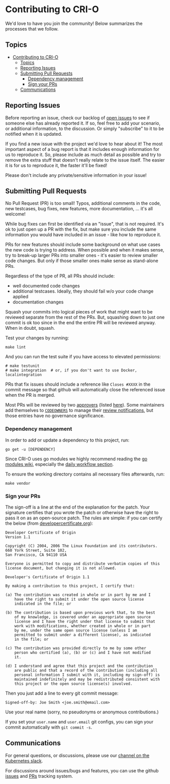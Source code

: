 # Contributing to CRI-O

We'd love to have you join the community! Below summarizes the processes
that we follow.

## Topics

<!-- TOC start -->

- [Contributing to CRI-O](#contributing-to-cri-o)
  - [Topics](#topics)
  - [Reporting Issues](#reporting-issues)
  - [Submitting Pull Requests](#submitting-pull-requests)
    - [Dependency management](#dependency-management)
    - [Sign your PRs](#sign-your-prs)
  - [Communications](#communications)

<!-- TOC end -->

## Reporting Issues

Before reporting an issue, check our backlog of
[open issues](https://github.com/cri-o/cri-o/issues)
to see if someone else has already reported it. If so, feel free to add
your scenario, or additional information, to the discussion. Or simply
"subscribe" to it to be notified when it is updated.

If you find a new issue with the project we'd love to hear about it! The most
important aspect of a bug report is that it includes enough information for
us to reproduce it. So, please include as much detail as possible and try
to remove the extra stuff that doesn't really relate to the issue itself.
The easier it is for us to reproduce it, the faster it'll be fixed!

Please don't include any private/sensitive information in your issue!

## Submitting Pull Requests

No Pull Request (PR) is too small! Typos, additional comments in the code,
new testcases, bug fixes, new features, more documentation, ... it's all
welcome!

While bug fixes can first be identified via an "issue", that is not required.
It's ok to just open up a PR with the fix, but make sure you include the same
information you would have included in an issue - like how to reproduce it.

PRs for new features should include some background on what use cases the
new code is trying to address. When possible and when it makes sense, try to break-up
larger PRs into smaller ones - it's easier to review smaller
code changes. But only if those smaller ones make sense as stand-alone PRs.

Regardless of the type of PR, all PRs should include:

- well documented code changes
- additional testcases. Ideally, they should fail w/o your code change applied
- documentation changes

Squash your commits into logical pieces of work that might want to be reviewed
separate from the rest of the PRs. But, squashing down to just one commit is ok
too since in the end the entire PR will be reviewed anyway. When in doubt,
squash.

Test your changes by running:

```shell
make lint
```

And you can run the test suite if you have access to elevated permissions:

```shell
# make testunit
# make integration  # or, if you don't want to use Docker, localintegration
```

PRs that fix issues should include a reference like `Closes #XXXX` in the
commit message so that github will automatically close the referenced issue
when the PR is merged.

Most PRs will be reviewed by two [approvers][prow-approvers] (listed [here](OWNERS)).
Some maintainers add themselves to [`CODEOWNERS`](.github/CODEOWNERS) to manage their [review notifications][code-owners], but those entries have no governance significance.

### Dependency management

In order to add or update a dependency to this project, run:

```shell
go get -u [DEPENDENCY]
```

Since CRI-O uses go modules we highly recommend reading the [go modules
wiki](https://github.com/golang/go/wiki/Modules), especially the [daily workflow
section](https://github.com/golang/go/wiki/Modules#daily-workflow).

To ensure the working directory contains all necessary files afterwards, run:

```shell
make vendor
```

### Sign your PRs

The sign-off is a line at the end of the explanation for the patch. Your
signature certifies that you wrote the patch or otherwise have the right to pass
it on as an open-source patch. The rules are simple: if you can certify
the below (from [developercertificate.org](http://developercertificate.org/)):

```text
Developer Certificate of Origin
Version 1.1

Copyright (C) 2004, 2006 The Linux Foundation and its contributors.
660 York Street, Suite 102,
San Francisco, CA 94110 USA

Everyone is permitted to copy and distribute verbatim copies of this
license document, but changing it is not allowed.

Developer's Certificate of Origin 1.1

By making a contribution to this project, I certify that:

(a) The contribution was created in whole or in part by me and I
    have the right to submit it under the open source license
    indicated in the file; or

(b) The contribution is based upon previous work that, to the best
    of my knowledge, is covered under an appropriate open source
    license and I have the right under that license to submit that
    work with modifications, whether created in whole or in part
    by me, under the same open source license (unless I am
    permitted to submit under a different license), as indicated
    in the file; or

(c) The contribution was provided directly to me by some other
    person who certified (a), (b) or (c) and I have not modified
    it.

(d) I understand and agree that this project and the contribution
    are public and that a record of the contribution (including all
    personal information I submit with it, including my sign-off) is
    maintained indefinitely and may be redistributed consistent with
    this project or the open source license(s) involved.
```

Then you just add a line to every git commit message:

    Signed-off-by: Joe Smith <joe.smith@email.com>

Use your real name (sorry, no pseudonyms or anonymous contributions.)

If you set your `user.name` and `user.email` git configs, you can sign your
commit automatically with `git commit -s`.

## Communications

For general questions, or discussions, please use our [channel on the Kubernetes slack](https://kubernetes.slack.com/archives/crio).

For discussions around issues/bugs and features, you can use the github
[issues](https://github.com/cri-o/cri-o/issues)
and
[PRs](https://github.com/cri-o/cri-o/pulls)
tracking system.

[code-owners]: https://help.github.com/articles/about-codeowners/
[prow-approvers]: https://github.com/kubernetes/test-infra/blob/master/prow/plugins/approve/approvers/README.md#overview
